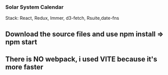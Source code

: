 ### Solar System Calendar
Stack: React, Redux, Immer, d3-fetch, Rsuite,date-fns

## Download the source files and use npm install => npm start
## There is NO webpack, i used VITE because it's more faster
